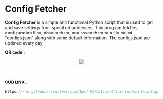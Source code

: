 # Config Fetcher

**Config Fetcher** is a simple and functional Python script that is used to get and save settings from specified addresses. This program fetches configuration files, checks them, and saves them to a file called "configs.json" along with some default information.
The configs.json are updated every day


**QR code** :

<p align="center"> 
   
 <img  width="70%" src="https://github.com/3yed-61/OutlineCollector/blob/924f0ce09f37da9284fb7c522a75338e2a871838/QR%20outline.png" />
 </p>

![212284100-561aa473-3905-4a80-b561-0d28506553ee](https://github.com/3yed-61/warpsub/blob/1e9fa0df21d00878653e25cbdfc49421092d1496/images/p.gif)


**SUB LINK** :
```POV-Ray SDL
https://raw.githubusercontent.com/3yed-61/OutlineCollector/main/configs.json
```

